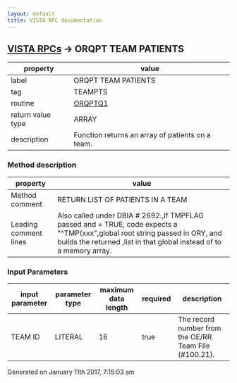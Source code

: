 ```yaml
---
layout: default
title: VISTA RPC documentation
---
```




## [VISTA RPCs](TableOfContent.md) &#8594; ORQPT TEAM PATIENTS 

 property | value 
--- | --- 
 label | ORQPT TEAM PATIENTS
 tag | TEAMPTS
 routine | [ORQPTQ1](http://code.osehra.org/dox/Routine_ORQPTQ1_source.html)
 return value type | ARRAY
 description | Function returns an array of patients on a team.


### Method description

 property | value 
--- | --- 
 Method comment | RETURN LIST OF PATIENTS IN A TEAM
 Leading comment lines | Also called under DBIA # 2692.,If TMPFLAG passed and = TRUE, code expects a "^TMP(xxx",global root string passed in ORY, and builds the returned ,list in that global instead of to a memory array.

### Input Parameters

| input parameter | parameter type | maximum data length | required | description | 
| --- | --- | --- | --- | --- | 
| TEAM ID | LITERAL | 16 | true | The record number from the OE/RR Team File (#100.21). | 




 Generated on January 11th 2017, 7:15:03 am